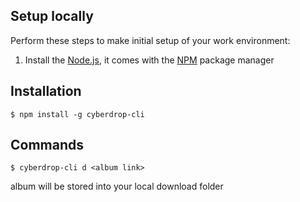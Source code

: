## Setup locally
Perform these steps to make initial setup of your work environment:
  1. Install the [Node.js](https://nodejs.org), it comes with the [NPM](https://docs.npmjs.com/) package manager
  
## Installation
```
$ npm install -g cyberdrop-cli
```
## Commands
```
$ cyberdrop-cli d <album link>
```
album will be stored into your local download folder

